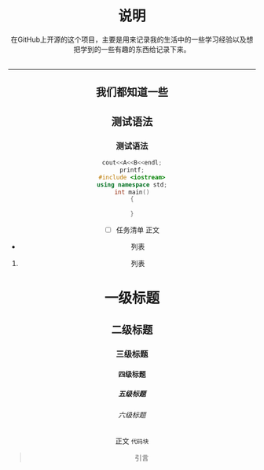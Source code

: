 # <center>说明</center>

<center>在GitHub上开源的这个项目，主要是用来记录我的生活中的一些学习经验以及想把学到的一些有趣的东西给记录下来。<center><br>
  
------ 
  
  
## 我们都知道一些
## 测试语法
### 测试语法
```cpp
cout<<A<<B<<endl;
printf;
#include <iostream>
using namespace std;
int main()
{
  
}
```
- [ ] 任务清单
正文
* 列表
1. 列表

# 一级标题
## 二级标题
### 三级标题
#### 四级标题
##### 五级标题
###### 六级标题

正文
`代码块`

> 引言
